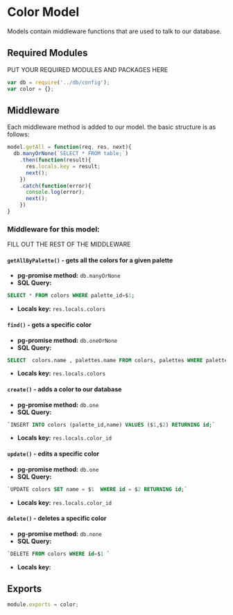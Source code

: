 # Color Model
Models contain middleware functions that are used to talk to our database. 

## Required Modules 
PUT YOUR REQUIRED MODULES AND PACKAGES HERE
```js
var db = require('../db/config');
var color = {};
```
## Middleware
Each middleware method is added to our model. the basic structure is as follows:

```js
model.getAll = function(req, res, next){
  db.manyOrNone(`SELECT * FROM table;`)
    .then(function(result){
      res.locals.key = result;
      next();
    })
    .catch(function(error){
      console.log(error);
      next();
    })
}
```

### Middleware for this model:

FILL OUT THE REST OF THE MIDDLEWARE

#### `getAllByPalette()` - gets all the colors for a given palette 
- **pg-promise method:** `db.manyOrNone`
- **SQL Query:**
```sql 
SELECT * FROM colors WHERE palette_id=$1;
```
- **Locals key:** `res.locals.colors`
#### `find()` - gets a specific color
- **pg-promise method:** `db.oneOrNone`
- **SQL Query:**
```sql 
SELECT  colors.name , palettes.name FROM colors, palettes WHERE palette_id=$1 AND colors.id=$2 colors.id=palettes.id;
```
- **Locals key:**  `res.locals.colors`
#### `create()` - adds a color to our database
- **pg-promise method:** `db.one`
- **SQL Query:**
```sql 
`INSERT INTO colors (palette_id,name) VALUES ($1,$2) RETURNING id;`
```
- **Locals key:**  `res.locals.color_id`
#### `update()` - edits a specific color
- **pg-promise method:** `db.one`
- **SQL Query:**
```sql 
`UPDATE colors SET name = $1  WHERE id = $2 RETURNING id;`
```
- **Locals key:** `res.locals.color_id`
#### `delete()` - deletes a specific color
- **pg-promise method:** `db.none`
- **SQL Query:**
```sql
`DELETE FROM colors WHERE id=$1 ` 
```
- **Locals key:**  

## Exports
```js
module.exports = color;
```